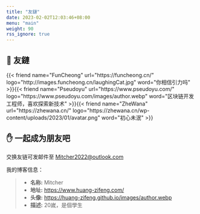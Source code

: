 ```yaml
---
title: "友鏈"
date: 2023-02-02T12:03:46+08:00
menu: "main"
weight: 90
rss_ignore: true
---
```


## 🔗 友鏈

<div class="flink" id="article-container">
<div class="friend-list-div" >
{{< friend name="FunCheong" url="https://funcheong.cn/" logo="http://images.funcheong.cn/laughingCat.jpg" word="你相信引力吗" >}}{{< friend name="Pseudoyu" url="https://www.pseudoyu.com/" logo="https://www.pseudoyu.com/images/author.webp" word="区块链开发工程师，喜欢探索新技术" >}}{{< friend name="ZheWana" url="https://zhewana.cn/" logo="https://zhewana.cn/wp-content/uploads/2023/01/avatar.png" word="初心未泯" >}}

</div>
</div>

## ✋  一起成为朋友吧

交换友链可发邮件至 Mitcher2022@outlook.com

我的博客信息：

> - **名称:** Mitcher
> - **地址:** https://www.huang-zifeng.com/
> - **头像:** https://huang-zifeng.github.io/images/author.webp
> - **描述:** 20嵗，是個學生
